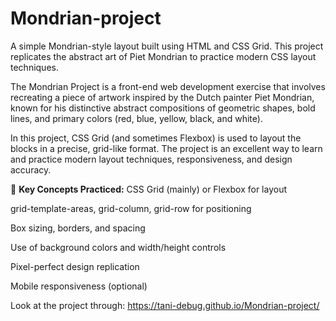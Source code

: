 # Mondrian-project
A simple Mondrian-style layout built using HTML and CSS Grid. This project replicates the abstract art of Piet Mondrian to practice modern CSS layout techniques.

The Mondrian Project is a front-end web development exercise that involves recreating a piece of artwork inspired by the Dutch painter Piet Mondrian, known for his distinctive abstract compositions of geometric shapes, bold lines, and primary colors (red, blue, yellow, black, and white).

In this project, CSS Grid (and sometimes Flexbox) is used to layout the blocks in a precise, grid-like format. The project is an excellent way to learn and practice modern layout techniques, responsiveness, and design accuracy.

🔧 **Key Concepts Practiced:**
CSS Grid (mainly) or Flexbox for layout

grid-template-areas, grid-column, grid-row for positioning

Box sizing, borders, and spacing

Use of background colors and width/height controls

Pixel-perfect design replication

Mobile responsiveness (optional)

Look at the project through:
https://tani-debug.github.io/Mondrian-project/
